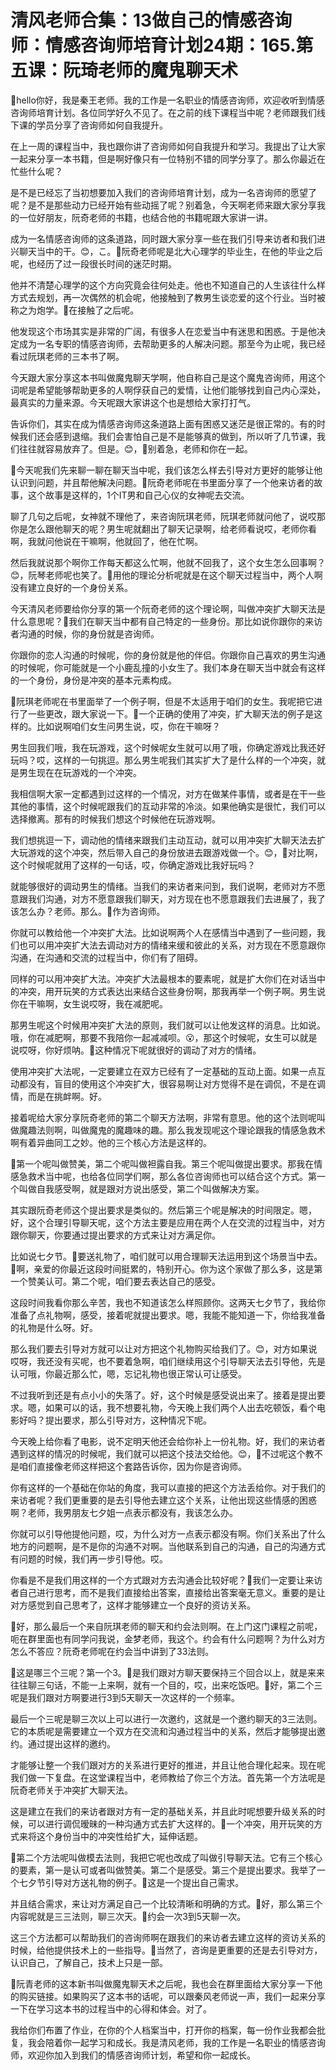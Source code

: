 # 清风老师合集：13做自己的情感咨询师：情感咨询师培育计划24期：165.第五课：阮琦老师的魔鬼聊天术

🎼hello你好，我是秦王老师。我的工作是一名职业的情感咨询师，欢迎收听到情感咨询师培育计划。各位同学好久不见了。在之前的线下课程当中呢？老师跟我们线下课的学员分享了咨询师如何自我提升。

在上一周的课程当中，我也跟你讲了咨询师如何自我提升和学习。我提出了让大家一起来分享一本书籍，但是啊好像只有一位特别不错的同学分享了。那么你最近在忙些什么呢？

是不是已经忘了当初想要加入我们的咨询师培育计划，成为一名咨询师的愿望了呢？是不是那些动力已经开始有些动摇了呢？别着急，今天啊老师来跟大家分享我的一位好朋友，阮奇老师的书籍，也结合他的书籍呢跟大家讲一讲。

成为一名情感咨询师的这条道路，同时跟大家分享一些在我们引导来访者和我们进兴聊天当中的干。😊，こ。🎼阮奇老师呢是北大心理学的毕业生，在他的毕业之后呢，也经历了过一段很长时间的迷茫时期。

他并不清楚心理学的这个方向究竟会往何处走。他也不知道自己的人生该往什么样方式去规划，再一次偶然的机会呢，他接触到了教男生谈恋爱的这个行业。当时被称之为炮学。🎼在接触了之后呢。

他发现这个市场其实是非常的广阔，有很多人在恋爱当中有迷思和困惑。于是他决定成为一名专职的情感咨询师，去帮助更多的人解决问题。那至今为止呢，我已经看过阮琪老师的三本书了啊。

今天跟大家分享这本书叫做魔鬼聊天学啊，他自称自己是这个魔鬼咨询师，用这个词呢是希望能够帮助更多的人啊俘获自己的爱情，让他们能够找到自己内心深处，最真实的力量来源。今天呢跟大家讲这个也是想给大家打打气。

告诉你们，其实在成为情感咨询师这条道路上面有困惑又迷茫是很正常的。有的时候我们还会感到退缩。我们会害怕自己是不是能够真的做到，所以听了几节课，我们往往就容易放弃了。但是。😊，🎼别着急，老师和你在一起。

🎼今天呢我们先来聊一聊在聊天当中呢，我们该怎么样去引导对方更好的能够让他认识到问题，并且帮他解决问题。🎼阮奇老师呢在书里面分享了一个他来访者的故事，这个故事是这样的，1个IT男和自己心仪的女神呢去交流。

聊了几句之后呢，女神就不理他了，来咨询阮琪老师，阮琪老师就问他了，说哎那你是怎么跟他聊天的呢？男生呢就翻出了聊天记录啊，给老师看说哎，老师你看啊，我就问他说在干嘛啊，他就回了，他在忙啊。

然后我就说那个啊你工作每天都这么忙啊，他就不回我了，这个女生怎么回事啊？😊，阮琴老师呢也笑了。🎼用他的理论分析呢就是在这个聊天过程当中，两个人啊没有建立良好的一个身份关系。

今天清风老师要给你分享的第一个阮奇老师的这个理论啊，叫做冲突扩大聊天法是什么意思呢？🎼我们在聊天当中都有自己特定的一些身份。那比如说你跟你的来访者沟通的时候，你的身份就是咨询师。

你跟你的恋人沟通的时候呢，你的身份就是他的伴侣。你跟你自己喜欢的男生沟通的时候呢，你可能就是一个小鹿乱撞的小女生了。我们本身在聊天当中就会有这样的一个身份，身份是冲突的基本元素构成。

🎼阮琪老师呢在书里面举了一个例子啊，但是不太适用于咱们的女生。我呢把它进行了一些更改，跟大家说一下。🎼一个正确的使用了冲突，扩大聊天法的例子是这样的。比如说啊咱们女生问男生说，哎，你在干嘛呀？

男生回我们哦，我在玩游戏，这个时候呢女生就可以用了哦，你确定游戏比我还好玩吗？哎，这样的一句挑逗。那么男生呢我们其实扩大了是什么样的一个冲突，就是男生现在在玩游戏的一个冲突。

我相信啊大家一定都遇到过这样的一个情况，对方在做某件事情，或者是在干一些其他的事情，这个时候呢跟我们的互动非常的冷淡。如果他确实是很忙，我们可以选择撤离。那有的时候我们想这个时候他在玩游戏啊。

我们想挑逗一下，调动他的情绪来跟我们主动互动，就可以用冲突扩大聊天法去扩大玩游戏的这个冲突，然后带入自己的身份放进去跟游戏做一个。😊，🎼对比啊，这个时候呢就用了这样的一句话，哎，你确定游戏比我好玩吗？

就能够很好的调动男生的情绪。当我们的来访者来问到，我们说啊，老师对方不愿意跟我们沟通，对方不愿意跟我们聊天，对方现在也不愿意跟我们去进展了，我了该怎么办？老师。那么。🎼作为咨询师。

你就可以教给他一个冲突扩大法。比如说啊两个人在感情当中遇到了一些问题，我们也可以用冲突扩大法去调动对方的情绪来缓和彼此的关系，对方现在不愿意跟你沟通，在沟通和交流的过程当中，你们有了阻碍。

同样的可以用冲突扩大法。冲突扩大法最根本的要素呢，就是扩大你们在对话当中的冲突，用开玩笑的方式表达出来结合这些身份啊，那我再举一个例子啊。男生说你在干嘛啊，女生说哎呀，我在减肥呢。

那男生呢这个时候用冲突扩大法的原则，我们就可以让他发这样的消息。比如说。哦，你在减肥啊，那要不我陪你一起减减呗。😮，那这个时候呢，女生可以就是说哎呀，你好烦呐。🎼这种情况下呢就很好的调动了对方的情绪。

使用冲突扩大法呢，一定要建立在双方已经有了一定基础的互动上面。如果一点互动都没有，盲目的使用这个冲突扩大，很容易啊让对方觉得不是在调侃，不是在调情，而是在挑衅啊。好。

接着呢给大家分享阮奇老师的第二个聊天方法啊，非常有意思。他的这个法则呢叫做魔趣法则啊，叫做魔鬼的魔趣味的趣。那么我发现呢这个理论跟我的情感急救术啊有着异曲同工之妙。他的三个核心方法是这样的。

🎼第一个呢叫做赞美，第二个呢叫做袒露自我。第三个呢叫做提出要求。那我在情感急救术当中呢，也给各位同学们啊，那么各位咨询师也可以结合这个方式。第一个叫做自我感受啊，就是跟对方说出感受，第二个叫做解决方案。

其实跟阮奇老师这个提出要求是类似的。然后第三个呢是解决的时间限定。嗯，好，这个合理引导聊天呢，这个方法主要是应用在两个人在交流的过程当中，对方跟你聊天，你要通过提出要求的方式来让对方满足你。

比如说七夕节。🎼要送礼物了，咱们就可以用合理聊天法运用到这个场景当中去。🎼啊，亲爱的你最近这段时间挺累的，特别开心。你为这个家做了那么多，这是第一个赞美认可。第二个呢，咱们要去表达自己的感受。

这段时间我看你那么辛苦，我也不知道该怎么样照顾你。这两天七夕节了，我给你准备了点礼物啊，感受，接着呢就提出要求。嗯，我能不能知道一下，你给我准备的礼物是什么呀。好。

那么我们要去引导对方就可以让对方把这个礼物购买给我们了。😊，对方如果说哎呀，我还没有买呢，也不要着急啊，咱们继续用这个引导聊天法去引导他，先是认可哦，你最近那么忙，嗯，忘记礼物也很正常认可让感受。

不过我听到还是有点小小的失落了。好，这个时候是感受说出来了。接着是提出要求。嗯，如果可以的话，我不想要礼物，今天晚上我们两个人出去吃顿饭，看个电影好吗？提出要求，那么引导对方，这种情况下呢。

今天晚上给你看了电影，说不定明天他还会给你补上一份礼物。好，我们的来访者遇到这样的情况的时候呢，我们就可以把这个技法交给他。😊，🎼不过呢这个教不是咱们直接像老师这样把这个套路告诉你，因为你是咨询师。

你有这样的一个基础在你站的角度，我可以直接的把这个方法丢给你。对于我们的来访者呢？我们更重要的是去引导他去建立这个关系，让他出现这些情感的困惑啊？老师，我男朋友七夕姐一点表示都没有，我该怎么办。

你就可以引导他提他问题，哎，为什么对方一点表示都没有啊。你们关系出了什么地方的问题啊，是不是你的沟通不对啊。当他联系到自己的沟通，自己的沟通方式有问题的时候，我们再一步引导他。哎。

你看是不是我们用这样的一个方式跟对方去沟通会比较好呢？🎼我们一定要让来访者自己进行思考，而不是我们直接给出答案，直接给出答案毫无意义。重要的是让对方感觉到自己思考了，这样才能够建立一个良好的资访关系。

🎼好，那么最后一个来自阮琪老师的聊天和约会法则啊。在上门这门课程之前呢，呃在群里面也有同学问我说，金梦老师，我这个。约会有什么问题啊？为什么对方怎么不答应？阮奇老师呢在约会当中讲到了33法则。

🎼这是哪三个三呢？第一个3。🎼是我们跟对方聊天要保持三个回合以上，就是来来往往聊三句话，不能一上来啊，就有一个目的，哎，出来吃饭吧。🎼好，第二个三呢是我们跟对方啊要进行3到5天聊天一次这样的一个频率。

最后一个三呢是聊三次以上可以进行一次邀约，这就是一个邀约聊天的3三法则。它的本质呢是需要建立一个双方在交流和沟通过程当中的关系，然后才能够提出邀约。通过提出这样的邀约。

才能够让整一个我们跟对方的关系进行更好的推进，并且让他合理化起来。现在呢我们做一下复盘。在这堂课程当中，老师教给了你三个方法。首先第一个方法呢是阮奇老师关于冲突扩大聊天法。

这是建立在我们的来访者跟对方有一定的基础关系，并且此时呢想要升级关系的时候，可以进行调侃暧昧的一种沟通方式去扩大这样的。🎼一个冲突，用开玩笑的方式来将这个身份当中的冲突性给扩大，延伸话题。

🎼第二个方法呢叫做模去法则，我把它呢也改成了叫做引导聊天法。它有三个核心的要素，第一是认可或者叫做赞美。第二个是感受。第三个是提出要求。我举了一个七夕节引导对方送礼物的例子。🎼这是一个提出自己需求。

并且结合需求，来让对方满足自己一个比较清晰和明确的方式。🎼好，那么第三个内容呢就是三三法则，聊三次天。🎼约会一次3到5天聊一次。

这三个方法都可以帮助我们的咨询师啊在跟我们的来访者去建立这样的资访关系的时候，给他提供技术上的一些指导。🎼当然了，咨询是更重要的还是去引导对方，认识自己，了解自己，技术上只是一部。

🎼阮青老师的这本新书叫做魔鬼聊天术之后呢，我也会在群里面给大家分享一下他的购买链接。如果购买了这本书的话呢，可以跟秦风老师说一声，我们一起来分享一下在学习这本书的过程当中的心得和体会。对了。

我给你们布置了作业，在你的个人档案当中，打开你的档案，每一份作业我都会批复，我会陪着你一起学习和成长。我是清风老师，我的工作是一名职业的情感咨询师，欢迎你加入到我们的情感咨询师计划，希望和你一起成长。

